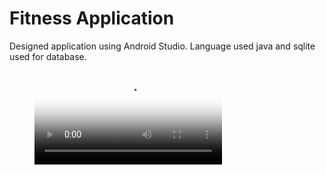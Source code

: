 # Fitness Application
Designed application using Android Studio. Language used java and sqlite used for database.

<figure class="video_container">
  <video controls="true" allowfullscreen="true" poster="path/to/poster_image.png">
    <source src="path/to/Video demonstration.mp4" type="video/mp4">
  </video>
</figure>

